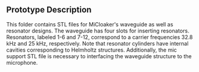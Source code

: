 ## Prototype Description
This folder contains STL files for MiCloaker's waveguide as well as resonator designs. The waveguide has four slots for inserting resonators. Resonators, labeled 1-6 and 7-12, correspond to a carrier frequencies 32.8 kHz and 25 kHz, respectively. Note that resonator cylinders have internal cavities corresponding to Helmholtz structures. 
Additionally, the mic support STL file is necessary to interfacing the waveguide structure to the microphone. 
